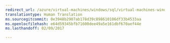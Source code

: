```yaml
---
redirect_url: /azure/virtual-machines/windows/sql/virtual-machines-windows-sql-server-app-patterns-dev-strategies
translationtype: Human Translation
ms.sourcegitcommit: 0e3948b2907ab178d39c898610106df33b4533aa
ms.openlocfilehash: e64d59345bfb71600dee49a5e161dbf670aef44e
ms.lasthandoff: 02/09/2017

---
```


